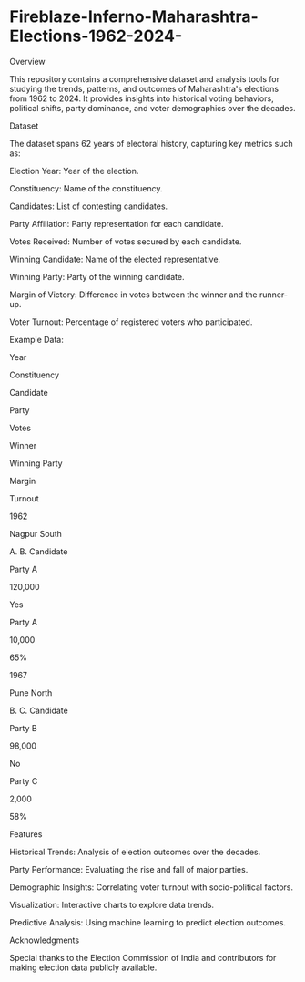 # Fireblaze-Inferno-Maharashtra-Elections-1962-2024-

Overview

This repository contains a comprehensive dataset and analysis tools for studying the trends, patterns, and outcomes of Maharashtra's elections from 1962 to 2024. It provides insights into historical voting behaviors, political shifts, party dominance, and voter demographics over the decades.

Dataset

The dataset spans 62 years of electoral history, capturing key metrics such as:

Election Year: Year of the election.

Constituency: Name of the constituency.

Candidates: List of contesting candidates.

Party Affiliation: Party representation for each candidate.

Votes Received: Number of votes secured by each candidate.

Winning Candidate: Name of the elected representative.

Winning Party: Party of the winning candidate.

Margin of Victory: Difference in votes between the winner and the runner-up.

Voter Turnout: Percentage of registered voters who participated.

Example Data:

Year

Constituency

Candidate

Party

Votes

Winner

Winning Party

Margin

Turnout

1962

Nagpur South

A. B. Candidate

Party A

120,000

Yes

Party A

10,000

65%

1967

Pune North

B. C. Candidate

Party B

98,000

No

Party C

2,000

58%

Features

Historical Trends: Analysis of election outcomes over the decades.

Party Performance: Evaluating the rise and fall of major parties.

Demographic Insights: Correlating voter turnout with socio-political factors.

Visualization: Interactive charts to explore data trends.

Predictive Analysis: Using machine learning to predict election outcomes.

Acknowledgments

Special thanks to the Election Commission of India and contributors for making election data publicly available.

